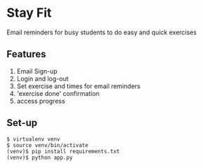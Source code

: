 # Stay Fit
Email reminders for busy students to do easy and quick exercises

## Features
1. Email Sign-up
2. Login and log-out
3. Set exercise and times for email reminders
4. 'exercise done' confirmation
5. access progress

## Set-up
```
$ virtualenv venv
$ source venv/bin/activate
(venv)$ pip install requirements.txt
(venv)$ python app.py
```